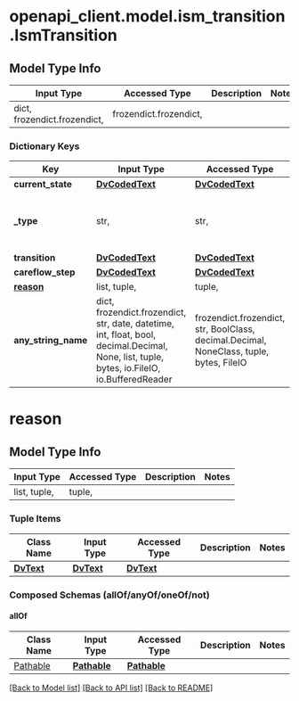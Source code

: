 # openapi_client.model.ism_transition.IsmTransition

## Model Type Info
Input Type | Accessed Type | Description | Notes
------------ | ------------- | ------------- | -------------
dict, frozendict.frozendict,  | frozendict.frozendict,  |  | 

### Dictionary Keys
Key | Input Type | Accessed Type | Description | Notes
------------ | ------------- | ------------- | ------------- | -------------
**current_state** | [**DvCodedText**](DvCodedText.md) | [**DvCodedText**](DvCodedText.md) |  | 
**_type** | str,  | str,  |  | [optional] if omitted the server will use the default value of "ISM_TRANSITION"
**transition** | [**DvCodedText**](DvCodedText.md) | [**DvCodedText**](DvCodedText.md) |  | [optional] 
**careflow_step** | [**DvCodedText**](DvCodedText.md) | [**DvCodedText**](DvCodedText.md) |  | [optional] 
**[reason](#reason)** | list, tuple,  | tuple,  |  | [optional] 
**any_string_name** | dict, frozendict.frozendict, str, date, datetime, int, float, bool, decimal.Decimal, None, list, tuple, bytes, io.FileIO, io.BufferedReader | frozendict.frozendict, str, BoolClass, decimal.Decimal, NoneClass, tuple, bytes, FileIO | any string name can be used but the value must be the correct type | [optional]

# reason

## Model Type Info
Input Type | Accessed Type | Description | Notes
------------ | ------------- | ------------- | -------------
list, tuple,  | tuple,  |  | 

### Tuple Items
Class Name | Input Type | Accessed Type | Description | Notes
------------- | ------------- | ------------- | ------------- | -------------
[**DvText**](DvText.md) | [**DvText**](DvText.md) | [**DvText**](DvText.md) |  | 

### Composed Schemas (allOf/anyOf/oneOf/not)
#### allOf
Class Name | Input Type | Accessed Type | Description | Notes
------------- | ------------- | ------------- | ------------- | -------------
[Pathable](Pathable.md) | [**Pathable**](Pathable.md) | [**Pathable**](Pathable.md) |  | 

[[Back to Model list]](../../README.md#documentation-for-models) [[Back to API list]](../../README.md#documentation-for-api-endpoints) [[Back to README]](../../README.md)

